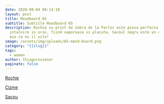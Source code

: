 ```yaml
---
date: 2020-08-04 08:14:18
layout: post
title: Moodboard 65
subtitle: Subtitle Moodboard 65
description: Rochia cu print de zebra de la Parlor este piesa perfecta pentru o
  intalnire in oras, fiind vaporoasa si placuta. Sacoul negru este un clasic,
  asa ca nu il uita!
image: /assets/img/uploads/65-mood-board.png
category: "{{slug}}"
tags:
  - women
author: thiagorossener
paginate: false
---
```

[Rochie](http://bit.do/fHdLg)

[Cizme](http://bit.do/fHdLk)

[Sacou](http://bit.do/fHdLn)